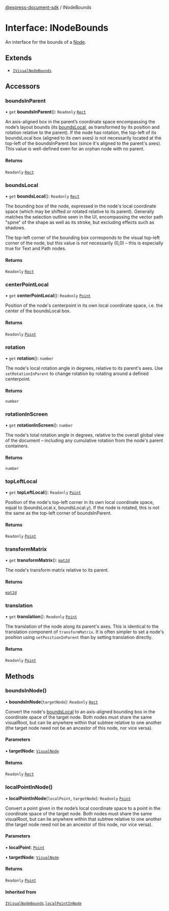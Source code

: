 [@express-document-sdk](../overview.md) / INodeBounds

# Interface: INodeBounds

An interface for the bounds of a [Node](../classes/node.md).

## Extends

-   [`IVisualNodeBounds`](i-visual-node-bounds.md)

## Accessors

### boundsInParent

• `get` **boundsInParent**(): `Readonly` [`Rect`](rect.md)

An axis-aligned box in the parent’s coordinate space encompassing the node’s layout bounds (its
[boundsLocal](i-visual-node-bounds.md#boundslocal), as transformed by its position and rotation relative to the parent). If the node has
rotation, the top-left of its boundsLocal box (aligned to its own axes) is not necessarily located at the
top-left of the boundsInParent box (since it's aligned to the parent's axes). This value is well-defined
even for an orphan node with no parent.

#### Returns

`Readonly` [`Rect`](rect.md)

<HorizontalLine />

### boundsLocal

• `get` **boundsLocal**(): `Readonly` [`Rect`](rect.md)

The bounding box of the node, expressed in the node's local coordinate space (which may be shifted or rotated
relative to its parent). Generally matches the selection outline seen in the UI, encompassing the vector path
"spine" of the shape as well as its stroke, but excluding effects such as shadows.

The top-left corner of the bounding box corresponds to the visual top-left corner of the node, but this value is
*not* necessarily (0,0) – this is especially true for Text and Path nodes.

#### Returns

`Readonly` [`Rect`](rect.md)

<HorizontalLine />

### centerPointLocal

• `get` **centerPointLocal**(): `Readonly` [`Point`](point.md)

Position of the node's centerpoint in its own local coordinate space, i.e. the center of the boundsLocal box.

#### Returns

`Readonly` [`Point`](point.md)

<HorizontalLine />

### rotation

• `get` **rotation**(): `number`

The node's local rotation angle in degrees, relative to its parent's axes. Use `setRotationInParent` to
change rotation by rotating around a defined centerpoint.

#### Returns

`number`

<HorizontalLine />

### rotationInScreen

• `get` **rotationInScreen**(): `number`

The node's total rotation angle in degrees, relative to the overall global view of the document – including any
cumulative rotation from the node's parent containers.

#### Returns

`number`

<HorizontalLine />

### topLeftLocal

• `get` **topLeftLocal**(): `Readonly` [`Point`](point.md)

Position of the node's top-left corner in its own local coordinate space, equal to (boundsLocal.x,
boundsLocal.y). If the node is rotated, this is not the same as the top-left corner of
boundsInParent.

#### Returns

`Readonly` [`Point`](point.md)

<HorizontalLine />

### transformMatrix

• `get` **transformMatrix**(): [`mat2d`](https://glmatrix.net/docs/module-mat2d.html)

The node's transform matrix relative to its parent.

#### Returns

[`mat2d`](https://glmatrix.net/docs/module-mat2d.html)

<HorizontalLine />

### translation

• `get` **translation**(): `Readonly` [`Point`](point.md)

The translation of the node along its parent's axes. This is identical to the translation component of
`transformMatrix`. It is often simpler to set a node's position using `setPositionInParent` than by
setting translation directly.

#### Returns

`Readonly` [`Point`](point.md)

## Methods

### boundsInNode()

• **boundsInNode**(`targetNode`): `Readonly` [`Rect`](rect.md)

Convert the node's [boundsLocal](i-visual-node-bounds.md#boundslocal) to an axis-aligned bounding box in the coordinate space of the target
node. Both nodes must share the same visualRoot, but can lie anywhere within that subtree
relative to one another (the target node need not be an ancestor of this node, nor vice versa).

#### Parameters

• **targetNode**: [`VisualNode`](../classes/visual-node.md)

#### Returns

`Readonly` [`Rect`](rect.md)

<HorizontalLine />

### localPointInNode()

• **localPointInNode**(`localPoint`, `targetNode`): `Readonly` [`Point`](point.md)

Convert a point given in the node’s local coordinate space to a point in the coordinate space of the target node.
Both nodes must share the same visualRoot, but can lie anywhere within that subtree relative to one
another (the target node need not be an ancestor of this node, nor vice versa).

#### Parameters

• **localPoint**: [`Point`](point.md)

• **targetNode**: [`VisualNode`](../classes/visual-node.md)

#### Returns

`Readonly` [`Point`](point.md)

#### Inherited from

[`IVisualNodeBounds`](i-visual-node-bounds.md).[`localPointInNode`](i-visual-node-bounds.md#localpointinnode)
